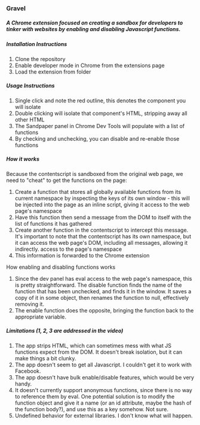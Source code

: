 ### Gravel
##### A Chrome extension focused on creating a sandbox for developers to tinker with websites by enabling and disabling Javascript functions.

##### Installation Instructions
1. Clone the repository
2. Enable developer mode in Chrome from the extensions page
3. Load the extension from folder

##### Usage Instructions
1. Single click and note the red outline, this denotes the component you will isolate
2. Double clicking will isolate that component's HTML, stripping away all other HTML
3. The Sandpaper panel in Chrome Dev Tools will populate with a list of functions
4. By checking and unchecking, you can disable and re-enable those functions

##### How it works
Because the contentscript is sandboxed from the original web page, we need to "cheat" to get the functions on the page:

1. Create a function that stores all globally available functions from its current namespace by inspecting the keys of its own window - this will be injected into the page as an inline script, giving it access to the web page's namespace
2. Have this function then send a message from the DOM to itself with the list of functions it has gathered
3. Create another function in the contentscript to intercept this message. It's important to note that the contentscript has its own namespace, but it can access the web page's DOM, including all messages, allowing it indirectly. access to the page's namespace
4. This information is forwarded to the Chrome extension

How enabling and disabling functions works

1. Since the dev panel has eval access to the web page's namespace, this is pretty straightforward. The disable function finds the name of the function that has been unchecked, and finds it in the window. It saves a copy of it in some object, then renames the function to null, effectively removing it.
2. The enable function does the opposite, bringing the function back to the appropriate variable.

##### Limitations (1, 2, 3 are addressed in the video)
1. The app strips HTML, which can sometimes mess with what JS functions expect from the DOM. It doesn't break isolation, but it can make things a bit clunky.
2. The app doesn't seem to get all Javascript. I couldn't get it to work with Facebook.
3. The app doesn't have bulk enable/disable features, which would be very handy.
4. It doesn't currently support anonymous functions, since there is no way to reference them by eval. One potential solution is to modify the function object and give it a name (or an id attribute, maybe the hash of the function body?), and use this as a key somehow. Not sure.
5. Undefined behavior for external libraries. I don't know what will happen.
